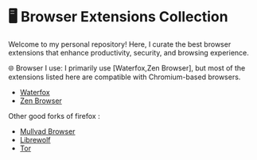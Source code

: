 # 🖥️ Browser Extensions Collection
Welcome to my personal repository! Here, I curate the best browser extensions that enhance productivity, security, and browsing experience.

🌐 Browser I use:
I primarily use [Waterfox,Zen Browser], but most of the extensions listed here are compatible with Chromium-based browsers.

* [Waterfox](https://www.waterfox.net/)
* [Zen Browser](https://zen-browser.app/)

Other good forks of firefox :
* [Mullvad Browser](https://mullvad.net/it)
* [Librewolf](https://librewolf.net/)
* [Tor](https://www.torproject.org/it/)
